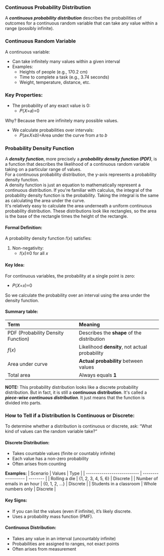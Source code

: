 ### Continuous Probability Distribution
A ***continuous probability distribution*** describes the probabilities of outcomes for a continuous random variable that can take any value within a range (possibly infinite).

### Continuous Random Variable
A continuous variable:
- Can take infinitely many values within a given interval
- Examples:
  - Heights of people (e.g., 170.2 cm)
  - Time to complete a task (e.g., 3.74 seconds)
  - Weight, temperature, distance, etc.

### Key Properties:
- The probability of any exact value is 0:
   - 𝑃(𝑋=𝑎)=0
  
Why? Because there are infinitely many possible values.
- We calculate probabilities over intervals:   
  - 𝑃(𝑎≤𝑋≤𝑏)=Area under the curve from 𝑎 to 𝑏

### Probability Density Function
A ***density function***, more precisely a ***probability density function (PDF)***, is a function that describes the likelihood of a continuous random variable taking on a particular range of values.  
For a continuous probability distribution, the y-axis represents a probability density function.  
A density function is just an equation to mathematically represent a continuous distribution. If you're familiar with calculus, the integral of the probability density function is the probability. Taking the integral is the same as calculating the area under the curve.  
It's relatively easy to calculate the area underneath a uniform continuous probability distribution. These distributions look like rectangles, so the area is the base of the rectangle times the height of the rectangle.

#### Formal Definition:
A probability density function 𝑓(𝑥) satisfies:
1. Non-negativity:
    - 𝑓(𝑥)≥0 for all 𝑥

#### Key Idea:
For continuous variables, the probability at a single point is zero:  
  - 𝑃(𝑋=𝑥)=0

So we calculate the probability over an interval using the area under the density function.
#### Summary table:
| Term                               | Meaning                                        |
| :--------------------------------- | :--------------------------------------------- |
| PDF (Probability Density Function) | Describes the **shape** of the distribution    |
| $f(x)$                             | Likelihood **density**, not actual probability |
| Area under curve                   | **Actual probability** between values          |
| Total area                         | Always equals **1**                            |

**NOTE:**
This probability distribution looks like a discrete probability distribution. But in fact, it is still a **continuous distribution**. It's called a ***piece-wise continuous distribution***. It just means that the function is divided into parts.  

### How to Tell if a Distribution Is Continuous or Discrete:
To determine whether a distribution is continuous or discrete, ask: “What kind of values can the random variable take?”
#### Discrete Distribution:
- Takes countable values (finite or countably infinite)
- Each value has a non-zero probability
- Often arises from counting  

**Examples:**
| Scenario                    | Values             | Type     |
| --------------------------- | ------------------ | -------- |
| Rolling a die               | {1, 2, 3, 4, 5, 6} | Discrete |
| Number of emails in an hour | {0, 1, 2, ...}     | Discrete |
| Students in a classroom     | Whole numbers only | Discrete |

#### Key Signs:
- If you can list the values (even if infinite), it’s likely discrete.
- Uses a probability mass function (PMF).

#### Continuous Distribution:
- Takes any value in an interval (uncountably infinite)
- Probabilities are assigned to ranges, not exact points
- Often arises from measurement  
